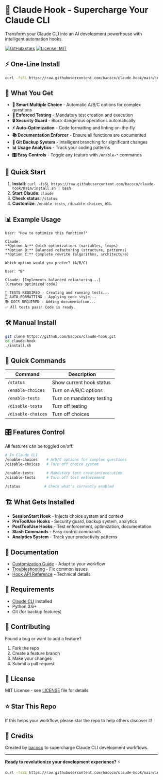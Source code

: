 # 🚀 Claude Hook - Supercharge Your Claude CLI

Transform your Claude CLI into an AI development powerhouse with intelligent automation hooks.

[![GitHub stars](https://img.shields.io/github/stars/bacoco/claude-hook.svg?style=social&label=Star)](https://github.com/bacoco/claude-hook)
[![License: MIT](https://img.shields.io/badge/License-MIT-yellow.svg)](https://opensource.org/licenses/MIT)

## ⚡ One-Line Install

```bash
curl -fsSL https://raw.githubusercontent.com/bacoco/claude-hook/main/install.sh | bash
```

## 🎯 What You Get

- **🎯 Smart Multiple Choice** - Automatic A/B/C options for complex questions
- **🧪 Enforced Testing** - Mandatory test creation and execution  
- **🔒 Security Guard** - Block dangerous operations automatically
- **⚡ Auto-Optimization** - Code formatting and linting on-the-fly
- **📚 Documentation Enforcer** - Ensure all functions are documented
- **💾 Git Backup System** - Intelligent branching for significant changes
- **📊 Usage Analytics** - Track your coding patterns
- **🎛️ Easy Controls** - Toggle any feature with `/enable-*` commands

## 🚀 Quick Start

1. **Install**: `curl -fsSL https://raw.githubusercontent.com/bacoco/claude-hook/main/install.sh | bash`
2. **Start Claude**: `claude`  
3. **Check status**: `/status`
4. **Customize**: `/enable-tests`, `/disable-choices`, etc.

## 📊 Example Usage

```
User: "How to optimize this function?"

Claude: 
**Option A:** Quick optimizations (variables, loops)
**Option B:** Balanced refactoring (structure, patterns)  
**Option C:** Complete rewrite (algorithms, architecture)

Which option would you prefer? (A/B/C)

User: "B"

Claude: [Implements balanced refactoring...]
[Creates optimized code]

🧪 TESTS REQUIRED - Creating and running tests...
🎨 AUTO-FORMATTING - Applying code style...  
📚 DOCS REQUIRED - Adding documentation...
✅ All tests pass! Code is ready.
```

## 🛠️ Manual Install

```bash
git clone https://github.com/bacoco/claude-hook.git
cd claude-hook
./install.sh
```

## 📱 Quick Commands

| Command | Description |
|---------|-------------|
| `/status` | Show current hook status |
| `/enable-choices` | Turn on A/B/C options |
| `/enable-tests` | Turn on mandatory testing |
| `/disable-tests` | Turn off testing |
| `/disable-choices` | Turn off choices |

## 🎛️ Features Control

All features can be toggled on/off:

```bash
# In Claude CLI
/enable-choices    # A/B/C options for complex questions
/disable-choices   # Turn off choice system

/enable-tests      # Mandatory test creation/execution  
/disable-tests     # Turn off test enforcement

/status           # Check what's currently enabled
```

## 🏗️ What Gets Installed

- **SessionStart Hook** - Injects choice system and context
- **PreToolUse Hooks** - Security guard, backup system, analytics
- **PostToolUse Hooks** - Test enforcement, optimization, documentation
- **Slash Commands** - Easy control commands
- **Analytics System** - Track your productivity patterns

## 📖 Documentation

- [Customization Guide](docs/CUSTOMIZATION.md) - Adapt to your workflow
- [Troubleshooting](docs/TROUBLESHOOTING.md) - Fix common issues
- [Hook API Reference](docs/API.md) - Technical details

## 🔧 Requirements

- [Claude CLI](https://docs.anthropic.com/en/docs/claude-code) installed
- Python 3.6+
- Git (for backup features)

## 🤝 Contributing

Found a bug or want to add a feature? 

1. Fork the repo
2. Create a feature branch
3. Make your changes
4. Submit a pull request

## 📝 License

MIT License - see [LICENSE](LICENSE) file for details.

## ⭐ Star This Repo

If this helps your workflow, please star the repo to help others discover it!

## 🙏 Credits

Created by [bacoco](https://github.com/bacoco) to supercharge Claude CLI development workflows.

---

**Ready to revolutionize your development experience?** ⚡

```bash
curl -fsSL https://raw.githubusercontent.com/bacoco/claude-hook/main/install.sh | bash
```
